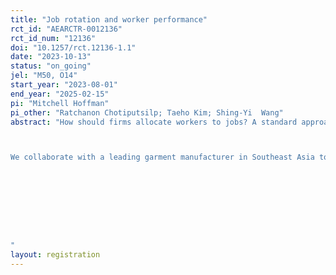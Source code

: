 ```yaml
---
title: "Job rotation and worker performance"
rct_id: "AEARCTR-0012136"
rct_id_num: "12136"
doi: "10.1257/rct.12136-1.1"
date: "2023-10-13"
status: "on_going"
jel: "M50, O14"
start_year: "2023-08-01"
end_year: "2025-02-15"
pi: "Mitchell Hoffman"
pi_other: "Ratchanon Chotiputsilp; Taeho Kim; Shing-Yi  Wang"
abstract: "How should firms allocate workers to jobs? A standard approach is for firms to assign workers to jobs and to train workers for one job. An alternative approach, called cross-training or cross-skilling, is for firms to rotate workers to different jobs while providing training for multiple jobs. Job rotation and cross-skilling may have several benefits. First, it may allow workers to better take advantage of comparative advantage, thus increasing productivity. Second, it may make workers happier, both because they get to choose a job which they enjoy more and because they appreciate the firm developing multiple capabilities. Third, cross-skilling may increase organizational agility and flexibility, as well as broad knowledge, allowing employees to better understand the needs of the full organization, and being able to step into different roles. Cross-skilling seems to be successfully used in several leading firms, such as the Spanish grocery chain Mercadona, but we have little rigorous evidence on the impact of cross-skilling. 

We collaborate with a leading garment manufacturer in Southeast Asia to examine the impacts of job rotation. The experiment will involve all new workers and recently hired existing workers. In the control group, workers receive the standard approach of assignment and training for one job. In the treatment group, workers receive training for multiple jobs at the firm. After training, workers and managers state preferences regarding the assignment of workers to jobs, and workers are assigned to jobs using a version of the deferred acceptance algorithm. We examine how the treatment affects performance, employee turnover, work satisfaction, and employee skill.




"
layout: registration
---
```


